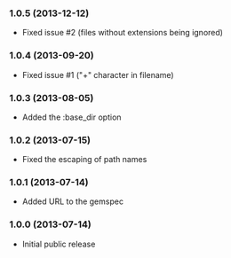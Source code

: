 ### 1.0.5 (2013-12-12)

* Fixed issue #2 (files without extensions being ignored)

### 1.0.4 (2013-09-20)

* Fixed issue #1 ("+" character in filename)

### 1.0.3 (2013-08-05)

* Added the :base_dir option

### 1.0.2 (2013-07-15)

* Fixed the escaping of path names

### 1.0.1 (2013-07-14)

* Added URL to the gemspec

### 1.0.0 (2013-07-14)

* Initial public release

